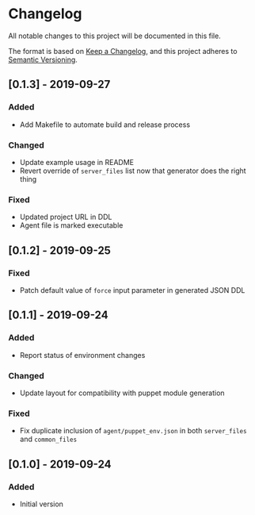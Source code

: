 # Changelog
All notable changes to this project will be documented in this file.

The format is based on [Keep a Changelog](https://keepachangelog.com/en/1.0.0/),
and this project adheres to [Semantic Versioning](https://semver.org/spec/v2.0.0.html).

## [0.1.3] - 2019-09-27
### Added
- Add Makefile to automate build and release process

### Changed
- Update example usage in README
- Revert override of `server_files` list now that generator does the right thing

### Fixed
- Updated project URL in DDL
- Agent file is marked executable

## [0.1.2] - 2019-09-25
### Fixed
- Patch default value of `force` input parameter in generated JSON DDL

## [0.1.1] - 2019-09-24
### Added
- Report status of environment changes

### Changed
- Update layout for compatibility with puppet module generation

### Fixed
- Fix duplicate inclusion of `agent/puppet_env.json` in both `server_files` and `common_files`

## [0.1.0] - 2019-09-24
### Added
- Initial version
